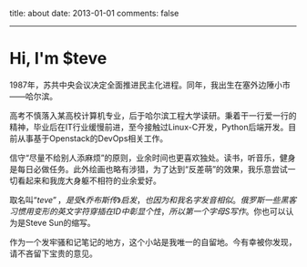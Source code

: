 title: about
date: 2013-01-01
comments: false

---

# Hi, I'm $teve

1987年，苏共中央会议决定全面推进民主化进程。同年，我出生在塞外边陲小市——哈尔滨。

高考不慎落入某高校计算机专业，后于哈尔滨工程大学读研。秉着干一行爱一行的精神，毕业后在IT行业缓慢前进，至今接触过Linux-C开发，Python后端开发。目前从事基于Openstack的DevOps相关工作。

信守“尽量不给别人添麻烦”的原则，业余时间也更喜欢独处。读书，听音乐，健身是每日必做任务。此外绘画也略有涉猎，为了达到“反差萌”的效果，我乐意尝试一切看起来和我庞大身躯不相符的业余爱好。

取名叫“$teve”，是受《乔布斯传》启发，也因为和我名字发音相似。俄罗斯一些黑客习惯用变形的英文字符穿插在ID中彰显个性，所以第一个字母S写作$。你也可以认为是Steve Sun的缩写。

作为一个发牢骚和记笔记的地方，这个小站是我唯一的自留地。今有幸被你发现，请不吝留下宝贵的意见。